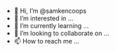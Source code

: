 - 👋 Hi, I’m @samkencoops
- 👀 I’m interested in ...
- 🌱 I’m currently learning ...
- 💞️ I’m looking to collaborate on ...
- 📫 How to reach me ...

<!---
samkencoops/samkencoops is a ✨ special ✨ repository because its `README.md` (this file) appears on your GitHub profile.
You can click the Preview link to take a look at your changes.
--->

